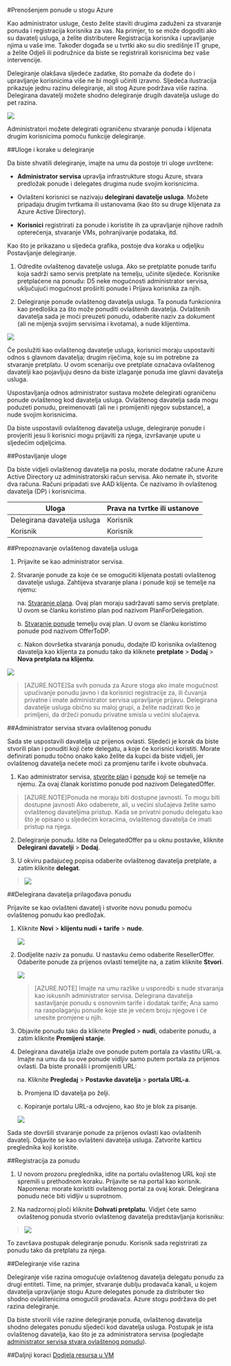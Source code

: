 <properties
    pageTitle="Prenošenjem ponude u stogu Azure | Microsoft Azure"
    description="Saznajte kako staviti drugima zaduženi za stvaranje ponuda i registracija korisnika za vas."
    services="azure-stack"
    documentationCenter=""
    authors="AlfredoPizzirani"
    manager="byronr"
    editor=""/>

<tags
    ms.service="azure-stack"
    ms.workload="na"
    ms.tgt_pltfrm="na"
    ms.devlang="na"
    ms.topic="article"
    ms.date="10/07/2016"
    ms.author="alfredop"/>



#<a name="delegating-offers-in-azure-stack"></a>Prenošenjem ponude u stogu Azure


Kao administrator usluge, često želite staviti drugima zaduženi za stvaranje ponuda i registracija korisnika za vas. Na primjer, to se može dogoditi ako su davatelj usluga, a želite distributere Registracija korisnika i upravljanje njima u vaše ime. Također događa se u tvrtki ako su dio središnje IT grupe, a želite Odjeli ili podružnice da biste se registrirali korisnicima bez vaše intervencije.

Delegiranje olakšava sljedeće zadatke, što pomaže da dođete do i upravljanje korisnicima više ne bi mogli učiniti izravno. Sljedeća ilustracija prikazuje jednu razinu delegiranje, ali stog Azure podržava više razina. Delegirana davatelji možete shodno delegiranje drugih davatelja usluge do pet razina.

![](media/azure-stack-delegated-provider/image1.png)

Administratori možete delegirati ograničenu stvaranje ponuda i klijenata drugim korisnicima pomoću funkcije delegiranje.

##<a name="roles-and-steps-in-delegation"></a>Uloge i korake u delegiranje


Da biste shvatili delegiranje, imajte na umu da postoje tri uloge uvrštene:

-   **Administrator servisa** upravlja infrastrukture stogu Azure, stvara predložak ponude i delegates drugima nude svojim korisnicima.

-   Ovlašteni korisnici se nazivaju **delegirani davatelje usluga**. Možete pripadaju drugim tvrtkama ili ustanovama (kao što su druge klijenata za Azure Active Directory).

-   **Korisnici** registrirati za ponude i koristite ih za upravljanje njihove radnih opterećenja, stvaranje VMs, pohranjivanje podataka, itd.

Kao što je prikazano u sljedeća grafika, postoje dva koraka u odjeljku Postavljanje delegiranje.

1.  Odredite ovlaštenog davatelje usluga. Ako se pretplatite ponude tarifu koja sadrži samo servis pretplate na temelju, učinite sljedeće.
    Korisnike pretplaćene na ponudu: D5 neke mogućnosti administrator servisa, uključujući mogućnost proširiti ponude i Prijava korisnika za njih.

2.  Delegiranje ponude ovlaštenog davatelja usluga. Ta ponuda funkcionira kao predloška za što može ponuditi ovlaštenih davatelja. Ovlaštenih davatelja sada je moći preuzeti ponudu, odaberite naziv za dokument (ali ne mijenja svojim servisima i kvotama), a nude klijentima.

![](media/azure-stack-delegated-provider/image2.png)

Će poslužiti kao ovlaštenog davatelje usluga, korisnici moraju uspostaviti odnos s glavnom davatelja; drugim riječima, koje su im potrebne za stvaranje pretplatu. U ovom scenariju ove pretplate označava ovlaštenog davatelji kao pojavljuju desno da biste izlaganje ponuda ime glavni davatelja usluga.

Uspostavljanja odnos administrator sustava možete delegirati ograničenu ponude ovlaštenog kod davatelja usluga. Ovlaštenog davatelja sada mogu poduzeti ponudu, preimenovati (ali ne i promijeniti njegov substance), a nude svojim korisnicima.

Da biste uspostavili ovlaštenog davatelja usluge, delegiranje ponude i provjeriti jesu li korisnici mogu prijaviti za njega, izvršavanje upute u sljedećim odjeljcima.

##<a name="set-up-roles"></a>Postavljanje uloge


Da biste vidjeli ovlaštenog davatelja na poslu, morate dodatne račune Azure Active Directory uz administratorski račun servisa. Ako nemate ih, stvorite dva računa. Računi pripadati sve AAD klijenta. Će nazivamo ih ovlaštenog davatelja (DP) i korisnicima.

| **Uloga** | **Prava na tvrtke ili ustanove** |
| -------------------- | ----------------------- |
|  Delegirana davatelja usluga | Korisnik |
| Korisnik | Korisnik |

##<a name="identify-the-delegated-providers"></a>Prepoznavanje ovlaštenog davatelja usluga


1.  Prijavite se kao administrator servisa.

2.  Stvaranje ponude za koje će se omogućiti klijenata postati ovlaštenog davatelje usluga. Zahtijeva stvaranje plana i ponude koji se temelje na njemu:

    na.  [Stvaranje plana](azure-stack-create-plan.md).
        Ovaj plan moraju sadržavati samo servis pretplate. U ovom se članku koristimo plan pod nazivom PlanForDelegation.

    b.  [Stvaranje ponude](azure-stack-create-offer.md) 
     temelju ovaj plan. U ovom se članku koristimo ponude pod nazivom OfferToDP.

    c.  Nakon dovršetka stvaranja ponudu, dodajte ID korisnika ovlaštenog davatelja kao klijenta za ponudu tako da kliknete     **pretplate** &gt; **Dodaj** &gt; **Nova pretplata na klijentu**.

  ![](media/azure-stack-delegated-provider/image3.png)

> [AZURE.NOTE]Sa svih ponuda za Azure stoga ako imate mogućnost upućivanje ponudu javno i da korisnici registracije za, ili čuvanja privatne i imate administrator servisa upravljanje prijavu. Delegirana davatelje usluga obično su maloj grupi, a želite nadzirati tko je primljeni, da držeći ponudu privatne smisla u većini slučajeva.

##<a name="service-admin-creates-the-delegated-offer"></a>Administrator servisa stvara ovlaštenog ponudu


Sada ste uspostavili davatelja uz prijenos ovlasti. Sljedeći je korak da biste stvorili plan i ponuditi koji ćete delegatu, a koje će korisnici koristiti. Morate definirati ponudu točno onako kako želite da kupci da biste vidjeli, jer ovlaštenog davatelja nećete moći za promjenu tarife i kvote obuhvaća.

1.  Kao administrator servisa, [stvorite plan](azure-stack-create-plan.md) i [ponude](azure-stack-create-offer.md) koji se temelje na njemu. Za ovaj članak koristimo ponude pod nazivom DelegatedOffer.
> [AZURE.NOTE]Ponuda ne moraju biti dostupne javnosti. To mogu biti dostupne javnosti Ako odaberete, ali, u većini slučajeva želite samo ovlaštenog davateljima pristup. Kada se privatni ponudu delegatu kao što je opisano u sljedećim koracima, ovlaštenog davatelja će imati pristup na njega.

2.  Delegiranje ponudu. Idite na DelegatedOffer pa u oknu postavke, kliknite **Delegirani davatelji** &gt; **Dodaj**.

3.  U okviru padajućeg popisa odaberite ovlaštenog davatelja pretplate, a zatim kliknite **delegat**.

> ![](media/azure-stack-delegated-provider/image4.png)

##<a name="delegated-provider-customizes-the-offer"></a>Delegirana davatelja prilagođava ponudu


Prijavite se kao ovlašteni davatelj i stvorite novu ponudu pomoću ovlaštenog ponudu kao predložak.

1.  Kliknite **Novi** &gt; **klijentu nudi + tarife** &gt; **nude**.


    ![](media/azure-stack-delegated-provider/image5.png)


2.  Dodijelite naziv za ponudu. U nastavku ćemo odaberite ResellerOffer. Odaberite ponude za prijenos ovlasti temeljite na, a zatim kliknite **Stvori**.
    
    ![](media/azure-stack-delegated-provider/image6.png)


    >[AZURE.NOTE] Imajte na umu razlike u usporedbi s nude stvaranja kao iskusnih administrator servisa. Delegirana davatelja sastavljanje ponudu s osnovnim tarife i dodatak tarife; Ana samo na raspolaganju ponude koje ste je većem broju njegove i će unesite promjene u njih.

3. Objavite ponudu tako da kliknete **Pregled** &gt; **nudi**, odaberite ponudu, a zatim kliknite **Promijeni stanje**.

4. Delegirana davatelja izlaže ove ponude putem portala za vlastitu URL-a. Imajte na umu da su ove ponude vidljiv samo putem portala za prijenos ovlasti. Da biste pronašli i promijeniti URL:

    na.  Kliknite **Pregledaj** &gt; **Postavke davatelja** &gt; **portala URL-a**.

    b.  Promjena ID davatelja po želji.

    c.  Kopiranje portalu URL-a odvojeno, kao što je blok za pisanje.

    ![](media/azure-stack-delegated-provider/image7.png)
<!-- -->
Sada ste dovršili stvaranje ponude za prijenos ovlasti kao ovlaštenih davatelj. Odjavite se kao ovlašteni davatelja usluga. Zatvorite karticu preglednika koji koristite.

##<a name="sign-up-for-the-offer"></a>Registracija za ponudu


1.  U novom prozoru preglednika, idite na portalu ovlaštenog URL koji ste spremili u prethodnom koraku. Prijavite se na portal kao korisnik. Napomena: morate koristiti ovlaštenog portal za ovaj korak. Delegirana ponudu neće biti vidljiv u suprotnom.

2.  Na nadzornoj ploči kliknite **Dohvati pretplatu**. Vidjet ćete samo ovlaštenog ponuda stvorio ovlaštenog davatelja predstavljanja korisniku:

> ![](media/azure-stack-delegated-provider/image8.png)

To završava postupak delegiranje ponudu. Korisnik sada registrirati za ponudu tako da pretplatu za njega.

##<a name="multiple-tier-delegation"></a>Delegiranje više razina


Delegiranje više razina omogućuje ovlaštenog davatelja delegatu ponudu za drugi entiteti. Time, na primjer, stvaranje dublju prodavača kanali, u kojem davatelja upravljanje stogu Azure delegates ponude za distributer tko shodno ovlaštenicima omogućili prodavača.
Azure stogu podržava do pet razina delegiranje.

Da biste stvorili više razine delegiranje ponuda, ovlaštenog davatelja shodno delegates ponudu sljedeći kod davatelja usluga. Postupak je ista ovlaštenog davatelja, kao što je za administratora servisa (pogledajte [administrator servisa stvara ovlaštenog ponudu](#service-admin-creates-the-delegated-offer)).

##<a name="next-steps"></a>Daljnji koraci
[Dodjela resursa u VM](azure-stack-provision-vm.md)
